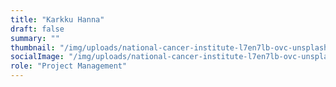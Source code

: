 ```yaml
---
title: "Karkku Hanna"
draft: false
summary: ""
thumbnail: "/img/uploads/national-cancer-institute-l7en7lb-ovc-unsplash.jpg"
socialImage: "/img/uploads/national-cancer-institute-l7en7lb-ovc-unsplash.jpg"
role: "Project Management"
---
```


